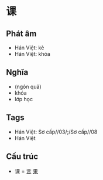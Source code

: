 # 课

## Phát âm
* Hán Việt: kè
* Hán Việt: khóa

## Nghĩa
* (ngôn quả)
* khóa
* lớp học

## Tags
* Hán Việt: Sơ cấp//03/;/Sơ cấp//08
* Hán Việt

## Cấu trúc
* 课 = [言](言.md) [果](果.md)

<script>window.HANZI_FIELD='课';</script>